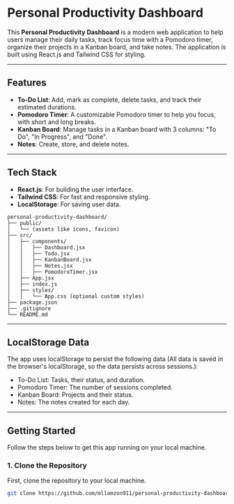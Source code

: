 # Personal Productivity Dashboard

This **Personal Productivity Dashboard** is a modern web application to help users manage their daily tasks, track focus time with a Pomodoro timer, organize their projects in a Kanban board, and take notes. The application is built using React.js and Tailwind CSS for styling.

---

## Features

- **To-Do List**: Add, mark as complete, delete tasks, and track their estimated durations.
- **Pomodoro Timer**: A customizable Pomodoro timer to help you focus, with short and long breaks.
- **Kanban Board**: Manage tasks in a Kanban board with 3 columns: "To Do", "In Progress", and "Done".
- **Notes**: Create, store, and delete notes.

---

## Tech Stack

- **React.js**: For building the user interface.
- **Tailwind CSS**: For fast and responsive styling.
- **LocalStorage**: For saving user data.

```vbnet
personal-productivity-dashboard/
├── public/ 
│   └── (assets like icons, favicon)
├── src/
│   ├── components/
│   │   ├── Dashboard.jsx
│   │   ├── Todo.jsx
│   │   ├── KanbanBoard.jsx
│   │   ├── Notes.jsx
│   │   ├── PomodoroTimer.jsx
│   ├── App.jsx
│   ├── index.js
│   ├── styles/
│   │   └── App.css (optional custom styles)
├── package.json
├── .gitignore
└── README.md
```

---

## LocalStorage Data

The app uses localStorage to persist the following data (All data is saved in the browser's localStorage, so the data persists across sessions.):
- To-Do List: Tasks, their status, and duration.
- Pomodoro Timer: The number of sessions completed.
- Kanban Board: Projects and their status.
- Notes: The notes created for each day.

---

## Getting Started

Follow the steps below to get this app running on your local machine.

### 1. Clone the Repository

First, clone the repository to your local machine.

```bash
git clone https://github.com/mllamzon911/personal-productivity-dashboard.git
